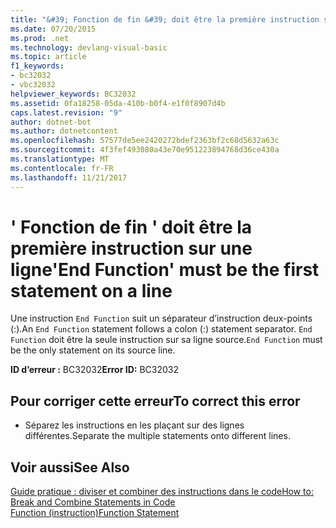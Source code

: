 ```yaml
---
title: "&#39; Fonction de fin &#39; doit être la première instruction sur une ligne"
ms.date: 07/20/2015
ms.prod: .net
ms.technology: devlang-visual-basic
ms.topic: article
f1_keywords:
- bc32032
- vbc32032
helpviewer_keywords: BC32032
ms.assetid: 0fa18258-05da-410b-b0f4-e1f0f8907d4b
caps.latest.revision: "9"
author: dotnet-bot
ms.author: dotnetcontent
ms.openlocfilehash: 57577de5ee2420272bdef2363bf2c68d5632a63c
ms.sourcegitcommit: 4f3fef493080a43e70e951223894768d36ce430a
ms.translationtype: MT
ms.contentlocale: fr-FR
ms.lasthandoff: 11/21/2017
---
```

# <a name="39end-function39-must-be-the-first-statement-on-a-line"></a><span data-ttu-id="21f00-102">&#39; Fonction de fin &#39; doit être la première instruction sur une ligne</span><span class="sxs-lookup"><span data-stu-id="21f00-102">&#39;End Function&#39; must be the first statement on a line</span></span>
<span data-ttu-id="21f00-103">Une instruction `End Function` suit un séparateur d’instruction deux-points (:).</span><span class="sxs-lookup"><span data-stu-id="21f00-103">An `End Function` statement follows a colon (:) statement separator.</span></span> <span data-ttu-id="21f00-104">`End Function` doit être la seule instruction sur sa ligne source.</span><span class="sxs-lookup"><span data-stu-id="21f00-104">`End Function` must be the only statement on its source line.</span></span>  
  
 <span data-ttu-id="21f00-105">**ID d’erreur :** BC32032</span><span class="sxs-lookup"><span data-stu-id="21f00-105">**Error ID:** BC32032</span></span>  
  
## <a name="to-correct-this-error"></a><span data-ttu-id="21f00-106">Pour corriger cette erreur</span><span class="sxs-lookup"><span data-stu-id="21f00-106">To correct this error</span></span>  
  
-   <span data-ttu-id="21f00-107">Séparez les instructions en les plaçant sur des lignes différentes.</span><span class="sxs-lookup"><span data-stu-id="21f00-107">Separate the multiple statements onto different lines.</span></span>  
  
## <a name="see-also"></a><span data-ttu-id="21f00-108">Voir aussi</span><span class="sxs-lookup"><span data-stu-id="21f00-108">See Also</span></span>  
 [<span data-ttu-id="21f00-109">Guide pratique : diviser et combiner des instructions dans le code</span><span class="sxs-lookup"><span data-stu-id="21f00-109">How to: Break and Combine Statements in Code</span></span>](../../visual-basic/programming-guide/program-structure/how-to-break-and-combine-statements-in-code.md)  
 [<span data-ttu-id="21f00-110">Function (instruction)</span><span class="sxs-lookup"><span data-stu-id="21f00-110">Function Statement</span></span>](../../visual-basic/language-reference/statements/function-statement.md)
